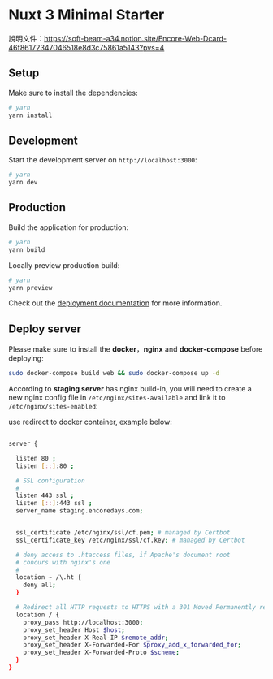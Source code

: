 # Nuxt 3 Minimal Starter

說明文件：https://soft-beam-a34.notion.site/Encore-Web-Dcard-46f86172347046518e8d3c75861a5143?pvs=4

## Setup

Make sure to install the dependencies:

```bash
# yarn
yarn install
```

## Development

Start the development server on `http://localhost:3000`:

```bash
# yarn
yarn dev
```

## Production

Build the application for production:

```bash
# yarn
yarn build
```

Locally preview production build:

```bash
# yarn
yarn preview
```

Check out the [deployment documentation](https://nuxt.com/docs/getting-started/deployment) for more information.

## Deploy server

Please make sure to install the **docker**，**nginx** and **docker-compose** before deploying:

```bash
sudo docker-compose build web && sudo docker-compose up -d
```

According to **staging server** has nginx build-in, you will need to create a new nginx config file in `/etc/nginx/sites-available` and link it to `/etc/nginx/sites-enabled`:

use redirect to docker container, example below:

```bash

server {

  listen 80 ;
  listen [::]:80 ;

  # SSL configuration
  #
  listen 443 ssl ;
  listen [::]:443 ssl ;
  server_name staging.encoredays.com;


  ssl_certificate /etc/nginx/ssl/cf.pem; # managed by Certbot
  ssl_certificate_key /etc/nginx/ssl/cf.key; # managed by Certbot

  # deny access to .htaccess files, if Apache's document root
  # concurs with nginx's one
  #
  location ~ /\.ht {
    deny all;
  }

  # Redirect all HTTP requests to HTTPS with a 301 Moved Permanently response.
  location / {
    proxy_pass http://localhost:3000;
    proxy_set_header Host $host;
    proxy_set_header X-Real-IP $remote_addr;
    proxy_set_header X-Forwarded-For $proxy_add_x_forwarded_for;
    proxy_set_header X-Forwarded-Proto $scheme;
  }
}
```

